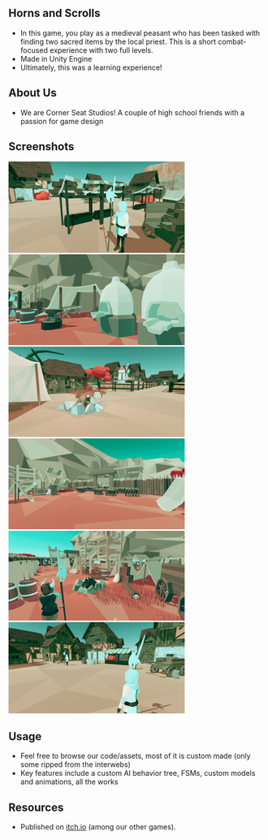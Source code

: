 ## **Horns and Scrolls** 
- In this game, you play as a medieval peasant who has been tasked with finding two sacred items by the local priest. This is a short combat-focused experience with two full levels. 
- Made in Unity Engine
- Ultimately, this was a learning experience!

## **About Us**
- We are Corner Seat Studios! A couple of high school friends with a passion for game design

## **Screenshots**
![](images/DDOOqA.png)
![](images/GxW0oF.png)
![](images/k1M0G+.png)
![](images/SMERZh.png)
![](images/VmlQs5.png)
![](images/Z+mQ7q.png)

## **Usage**
- Feel free to browse our code/assets, most of it is custom made (only some ripped from the interwebs)
- Key features include a custom AI behavior tree, FSMs, custom models and animations, all the works

## **Resources**
- Published on [itch.io](https://cornerseatstudios.itch.io/horns-and-scrolls) (among our other games).

